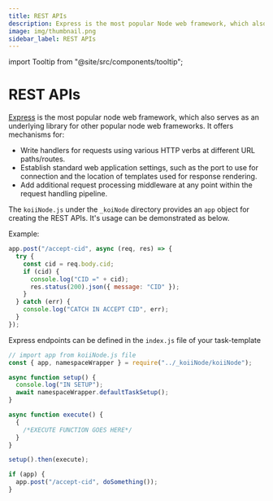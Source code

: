 ```yaml
---
title: REST APIs
description: Express is the most popular Node web framework, which also serves as an underlying library for other popular Node web frameworks.
image: img/thumbnail.png
sidebar_label: REST APIs
---
```


import Tooltip from "@site/src/components/tooltip";

# REST APIs

[Express](https://expressjs.com/) is the most popular node web framework, which also serves as an underlying library for other popular node web frameworks. It offers mechanisms for:

- Write handlers for requests using various HTTP verbs at different URL paths/routes.
- Establish standard web application settings, such as the port to use for connection and the location of templates used for response rendering.
- Add additional request processing middleware at any point within the request handling pipeline.

The `koiiNode.js` under the `_koiNode` directory provides an `app` object for creating the REST APIs. It's usage can be demonstrated as below.

<!--
```javascript
if (app) {
  // Express app for configuration
  // Write your Express Endpoints here.
  //For Example
  app.post("/accept-cid", async (req, res) => {});
}
``` -->

<!-- The `namespace.express()` method represents the namespace wrapper over express app methods. It takes in 3 arguments:

- `method` — This is the HTTP method: `post`, `get`, `put`, or `delete`.
- `path` — This is the endpoint path appended to `namespace`.
- `callback` — Callback function to be called. -->

Example:

```javascript
app.post("/accept-cid", async (req, res) => {
  try {
    const cid = req.body.cid;
    if (cid) {
      console.log("CID =" + cid);
      res.status(200).json({ message: "CID" });
    }
  } catch (err) {
    console.log("CATCH IN ACCEPT CID", err);
  }
});
```

Express endpoints can be defined in the `index.js` file of your task-template

```javascript
// import app from koiiNode.js file
const { app, namespaceWrapper } = require("../_koiiNode/koiiNode");

async function setup() {
  console.log("IN SETUP");
  await namespaceWrapper.defaultTaskSetup();
}

async function execute() {
  {
    /*EXECUTE FUNCTION GOES HERE*/
  }
}

setup().then(execute);

if (app) {
  app.post("/accept-cid", doSomething());
}
```
